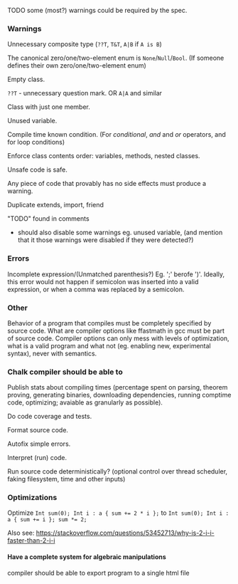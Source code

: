 TODO some (most?) warnings could be required by the spec.

### Warnings
Unnecessary composite type (`??T`, `T&T`, `A|B` if `A is B`)

The canonical zero/one/two-element enum is `None`/`Null`/`Bool`. (If someone
defines their own zero/one/two-element enum)

Empty class.

`??T` - unnecessary question mark. OR `A|A` and similar

Class with just one member.

Unused variable.

Compile time known condition. (For *conditional*, *and* and *or* operators, and
for loop conditions)

Enforce class contents order: variables, methods, nested classes.

Unsafe code is safe.

Any piece of code that provably has no side effects must produce a warning.

Duplicate extends, import, friend

"TODO" found in comments
 - should also disable some warnings eg. unused variable, (and mention that
   it those warnings were disabled if they were detected?)


### Errors
Incomplete expression/(Unmatched parenthesis?)
Eg. ';' berofe ')'. Ideally, this error would not happen if semicolon was inserted
into a valid expression, or when a comma was replaced by a semicolon.


### Other
Behavior of a program that compiles must be completely specified by source code.
What are compiler options like ffastmath in gcc must be part of source code.
Compiler options can only mess with levels of optimization, what is a valid program
and what not (eg. enabling new, experimental syntax), never with semantics.

### Chalk compiler should be able to
Publish stats about compiling times (percentage spent on parsing, theorem proving,
generating binaries, downloading dependencies, running comptime code, optimizing;
avaiable as granularly as possible).

Do code coverage and tests.

Format source code.

Autofix simple errors.

Interpret (run) code.

Run source code deterministically? (optional control over thread scheduler, faking
filesystem, time and other inputs)

### Optimizations

Optimize `Int sum(0); Int i : a { sum += 2 * i };`
to `Int sum(0); Int i : a { sum += i }; sum *= 2;`

Also see: https://stackoverflow.com/questions/53452713/why-is-2-i-i-faster-than-2-i-i

#### Have a complete system for algebraic manipulations










compiler should be able to export program to a single html file



























